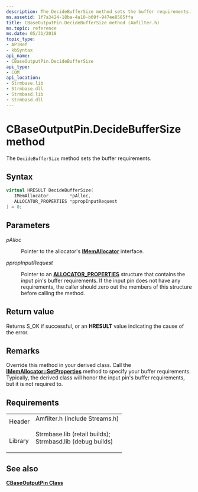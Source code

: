```yaml
---
description: The DecideBufferSize method sets the buffer requirements.
ms.assetid: 1f7a3424-18ba-4a10-b09f-947ee8585ffa
title: CBaseOutputPin.DecideBufferSize method (Amfilter.h)
ms.topic: reference
ms.date: 05/31/2018
topic_type: 
- APIRef
- kbSyntax
api_name: 
- CBaseOutputPin.DecideBufferSize
api_type: 
- COM
api_location: 
- Strmbase.lib
- Strmbase.dll
- Strmbasd.lib
- Strmbasd.dll
---
```


# CBaseOutputPin.DecideBufferSize method

The `DecideBufferSize` method sets the buffer requirements.

## Syntax


```C++
virtual HRESULT DecideBufferSize(
   IMemAllocator        *pAlloc,
   ALLOCATOR_PROPERTIES *ppropInputRequest
) = 0;
```



## Parameters

<dl> <dt>

*pAlloc* 
</dt> <dd>

Pointer to the allocator's [**IMemAllocator**](/windows/desktop/api/Strmif/nn-strmif-imemallocator) interface.

</dd> <dt>

*ppropInputRequest* 
</dt> <dd>

Pointer to an [**ALLOCATOR\_PROPERTIES**](/windows/win32/api/strmif/ns-strmif-allocator_properties) structure that contains the input pin's buffer requirements. If the input pin does not have any requirements, the caller should zero out the members of this structure before calling the method.

</dd> </dl>

## Return value

Returns S\_OK if successful, or an **HRESULT** value indicating the cause of the error.

## Remarks

Override this method in your derived class. Call the [**IMemAllocator::SetProperties**](/windows/desktop/api/Strmif/nf-strmif-imemallocator-setproperties) method to specify your buffer requirements. Typically, the derived class will honor the input pin's buffer requirements, but it is not required to.

## Requirements



|                    |                                                                                                                                                                                            |
|--------------------|--------------------------------------------------------------------------------------------------------------------------------------------------------------------------------------------|
| Header<br/>  | <dl> <dt>Amfilter.h (include Streams.h)</dt> </dl>                                                                                  |
| Library<br/> | <dl> <dt>Strmbase.lib (retail builds); </dt> <dt>Strmbasd.lib (debug builds)</dt> </dl> |



## See also

<dl> <dt>

[**CBaseOutputPin Class**](cbaseoutputpin.md)
</dt> </dl>

 

 




